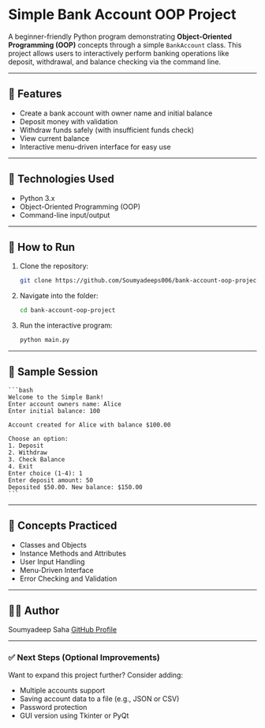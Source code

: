 # Simple Bank Account OOP Project

A beginner-friendly Python program demonstrating **Object-Oriented Programming (OOP)** concepts through a simple `BankAccount` class. This project allows users to interactively perform banking operations like deposit, withdrawal, and balance checking via the command line.

---

## 🎯 Features

- Create a bank account with owner name and initial balance
- Deposit money with validation
- Withdraw funds safely (with insufficient funds check)
- View current balance
- Interactive menu-driven interface for easy use

---

## 🧩 Technologies Used

- Python 3.x
- Object-Oriented Programming (OOP)
- Command-line input/output

---

## 🚀 How to Run

1. Clone the repository:

   ```bash
   git clone https://github.com/Soumyadeeps006/bank-account-oop-project.git
   ```

2. Navigate into the folder:

    ```bash
    cd bank-account-oop-project
    ```

3. Run the interactive program:

    ```bash
    python main.py
    ```

---

## 🧪 Sample Session

    ```bash
    Welcome to the Simple Bank!
    Enter account owners name: Alice
    Enter initial balance: 100

    Account created for Alice with balance $100.00

    Choose an option:
    1. Deposit
    2. Withdraw
    3. Check Balance
    4. Exit
    Enter choice (1-4): 1
    Enter deposit amount: 50
    Deposited $50.00. New balance: $150.00
    ```

---

## 🧠 Concepts Practiced

* Classes and Objects
* Instance Methods and Attributes
* User Input Handling
* Menu-Driven Interface
* Error Checking and Validation

---

## 🧑‍💻 Author

Soumyadeep Saha
[GitHub Profile](https://github.com/Soumyadeeps006)

---

### ✅ Next Steps (Optional Improvements)

Want to expand this project further? Consider adding:

- Multiple accounts support
- Saving account data to a file (e.g., JSON or CSV)
- Password protection
- GUI version using Tkinter or PyQt